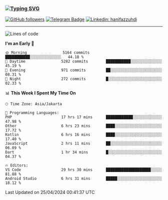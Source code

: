 ### [![Typing SVG](https://readme-typing-svg.herokuapp.com?font=lato&size=22&lines=Hi+There+👋)](https://git.io/typing-svg) 

[![GitHub followers](https://img.shields.io/github/followers/hanifazzuhdi?label=Follow&style=social)](https://github.com/hanifazzuhdi/?tab=follow) 
[![Telegram Badge](https://img.shields.io/badge/-hanif0198-blue?style=social&logo=telegram&link=https://www.t.me/hanif0198/)](https://www.t.me/hanif0198/) 
[![Linkedin: hanifazzuhdi](https://img.shields.io/badge/-hanifazzuhdi-blue?style=flat-square&logo=Linkedin&logoColor=white&link=https://www.linkedin.com/in/hanif-az-zuhdi-69688019b/)](https://www.linkedin.com/in/hanif-az-zuhdi-69688019b/) 

<hr/>

<!--START_SECTION:waka-->
![Lines of code](https://img.shields.io/badge/From%20Hello%20World%20I%27ve%20Written-52.3%20million%20lines%20of%20code-blue)

**I'm an Early 🐤** 

```text
🌞 Morning                5164 commits        ███████████░░░░░░░░░░░░░░   44.18 % 
🌆 Daytime                5282 commits        ███████████░░░░░░░░░░░░░░   45.19 % 
🌃 Evening                971 commits         ██░░░░░░░░░░░░░░░░░░░░░░░   08.31 % 
🌙 Night                  272 commits         █░░░░░░░░░░░░░░░░░░░░░░░░   02.33 % 
```


📊 **This Week I Spent My Time On** 

```text
🕑︎ Time Zone: Asia/Jakarta

💬 Programming Languages: 
PHP                      17 hrs 17 mins      ████████████░░░░░░░░░░░░░   47.98 % 
Other                    6 hrs 23 mins       ████░░░░░░░░░░░░░░░░░░░░░   17.72 % 
Kotlin                   6 hrs 16 mins       ████░░░░░░░░░░░░░░░░░░░░░   17.40 % 
JavaScript               2 hrs 11 mins       ██░░░░░░░░░░░░░░░░░░░░░░░   06.09 % 
Dart                     1 hr 34 mins        █░░░░░░░░░░░░░░░░░░░░░░░░   04.37 % 

🔥 Editors: 
VS Code                  29 hrs 30 mins      ████████████████████░░░░░   81.88 % 
Android Studio           6 hrs 31 mins       █████░░░░░░░░░░░░░░░░░░░░   18.12 % 
```


 Last Updated on 25/04/2024 00:41:37 UTC
<!--END_SECTION:waka-->
